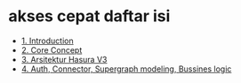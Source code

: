 # akses cepat daftar isi

- [1. Introduction](./1.%20Introduction.md)
- [2. Core Concept](./2.%20Core%20Concepts.md)
- [3. Arsitektur Hasura V3](./3.%20Arsitektur%20Hasura%20V3.md)
- [4. Auth, Connector, Supergraph modeling, Bussines logic](./4.%20Auth,%20Connectors,%20Supergraph%20Modeling,%20Business%20Logic.md)
